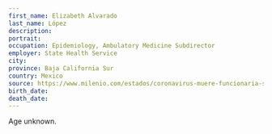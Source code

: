 ```yaml
---
first_name: Elizabeth Alvarado
last_name: López
description: 
portrait: 
occupation: Epidemiology, Ambulatory Medicine Subdirector
employer: State Health Service
city: 
province: Baja California Sur
country: Mexico
source: https://www.milenio.com/estados/coronavirus-muere-funcionaria-secretaria-salud-bcs
birth_date: 
death_date: 
---
```


Age unknown.